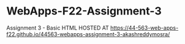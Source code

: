 # WebApps-F22-Assignment-3
Assignment 3 - Basic HTML
HOSTED AT https://44-563-web-apps-f22.github.io/44563-webapps-assignment-3-akashreddymosra/